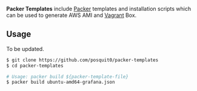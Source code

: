 
**Packer Templates** include [Packer](https://www.packer.io) templates and installation scripts which can be used to generate AWS AMI and [Vagrant](https://www.vagrantup.com/) Box.


## Usage

To be updated.

```bash
$ git clone https://github.com/posquit0/packer-templates
$ cd packer-templates

# Usage: packer build ${packer-template-file}
$ packer build ubuntu-amd64-grafana.json
```
